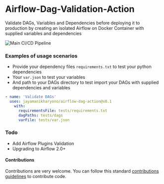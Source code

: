 # Airflow-Dag-Validation-Action

Validate DAGs, Variables and Dependencies before deploying it to production by creating an isolated Airflow on Docker Container with supplied variables and dependencies

![Main CI/CD Pipeline](https://github.com/jayamanikharyono/airflow-dag-action/workflows/Main%20CI/CD%20Pipeline/badge.svg)

### Examples of usage scenarios

- Provide your dependency files `requirements.txt` to test your python dependencies
- Your `var.json` to test your variables
- And path to your DAGs directory to test import your DAGs with supplied dependencies and variables

```yml
- name: 'Validate DAGs'
  uses: jayamanikharyono/airflow-dag-action@v0.1
    with:
      requirementsFile: tests/requirements.txt
      dagPaths: tests/dags
      varFile: tests/var.json
```

### Todo
- Add Airflow Plugins Validation
- Upgrading to Airflow 2.0+

#### Contributions
Contributions are very welcome. You can follow this standard [contributions guidelines](https://github.com/firstcontributions/first-contributions) to contribute code.
